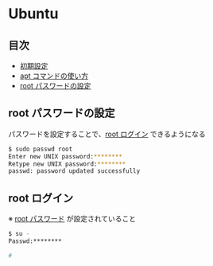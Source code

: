 # Ubuntu


## 目次

- [初期設定](initSetting.md)
- [apt コマンドの使い方](cmd_apt.md)
- [root パスワードの設定](#rootPass)

## <a id="rootPass"></a> root パスワードの設定

パスワードを設定することで、[root ログイン](#rootLogin) できるようになる

```sh
$ sudo passwd root
Enter new UNIX password:********
Retype new UNIX password:********
passwd: password updated successfully
```

## <a id="rootLogin"></a> root ログイン

※ [root パスワード](#rootPass) が設定されていること

```sh
$ su -
Passwd:********

#
```
